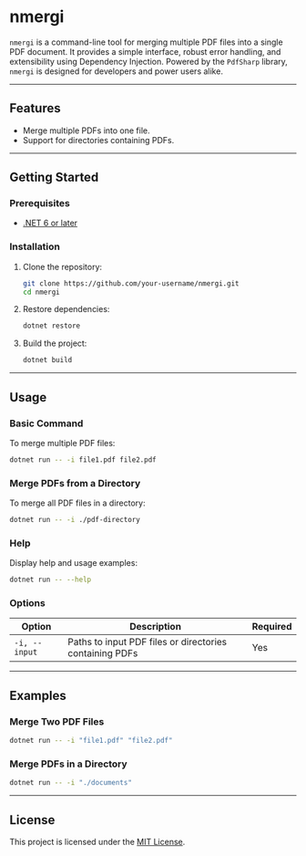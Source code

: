 # **nmergi**

`nmergi` is a command-line tool for merging multiple PDF files into a single PDF document. It provides a simple interface, robust error handling, and extensibility using Dependency Injection. Powered by the `PdfSharp` library, `nmergi` is designed for developers and power users alike.

---

## **Features**

-   Merge multiple PDFs into one file.
-   Support for directories containing PDFs.

---

## **Getting Started**

### **Prerequisites**

-   [.NET 6 or later](https://dotnet.microsoft.com/download)

### **Installation**

1. Clone the repository:
    ```bash
    git clone https://github.com/your-username/nmergi.git
    cd nmergi
    ```
2. Restore dependencies:

    ```bash
    dotnet restore
    ```

3. Build the project:
    ```bash
    dotnet build
    ```

---

## **Usage**

### **Basic Command**

To merge multiple PDF files:

```bash
dotnet run -- -i file1.pdf file2.pdf
```

### **Merge PDFs from a Directory**

To merge all PDF files in a directory:

```bash
dotnet run -- -i ./pdf-directory
```

### **Help**

Display help and usage examples:

```bash
dotnet run -- --help
```

### **Options**

| Option        | Description                                             | Required |
| ------------- | ------------------------------------------------------- | -------- |
| `-i, --input` | Paths to input PDF files or directories containing PDFs | Yes      |

---

## **Examples**

### Merge Two PDF Files

```bash
dotnet run -- -i "file1.pdf" "file2.pdf"
```

### Merge PDFs in a Directory

```bash
dotnet run -- -i "./documents"
```

---

## **License**

This project is licensed under the [MIT License](LICENSE).
